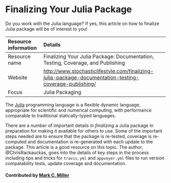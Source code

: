 # Finalizing Your Julia Package

Do you work with the Julia language? If yes, this article on how to finalize Julia package will be of interest to you!

Resource information | Details
:--- | :--- 
Resource name | Finalizing Your Julia Package: Documentation, Testing, Coverage, and Publishing
Website | http://www.stochasticlifestyle.com/finalizing-julia-package-documentation-testing-coverage-publishing/
Focus | Julia Packaging

The [Julia](https://julialang.org/) programming language is a flexible dynamic language, appropriate for scientific and numerical computing, with performance comparable to traditional statically-typed languages.

There are a number of important details in *finalizing* a Julia package in preparation for making it available for others to use. Some of the important steps needed are to ensure that the package is re-tested, coverage is re-computed and documentation is re-generated with each update to the package. This article is a good resource on this topic. The author, @ChrisRackauckas, goes into the details of key steps in the process including tips and tricks for `travis.yml` and `appvoyer.yml` files to run version compatability tests, update coverage and documentation.

#### Contributed by [Mark C. Miller](https://github.com/markcmiller86 "Mark C. Miller's GitHub Profile")
